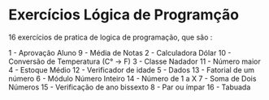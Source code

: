 # Exercícios Lógica de Programção
16 exercícios de pratica de logica de programação, que são :

 1 - Aprovação Aluno                      9  - Média de Notas
 2 - Calculadora Dólar                    10 - Conversão de Temperatura (C° -> F)
 3 - Classe Nadador                       11 - Número maior
 4 - Estoque Médio                        12 - Verificador de idade
 5 - Dados                                13 - Fatorial de um número
 6 - Módulo Número Inteiro                14 - Número de 1 a X
 7 - Soma de Dois Números                 15 - Verificação de ano bissexto
 8 - Par ou ímpar                         16 - Tabuada
